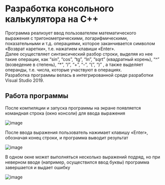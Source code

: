 # Разработка консольного калькулятора на C++
Программа реализует ввод пользователем математического выражения с тригонометрическими, логарифмическими, показательными и т.д. операциями, которое заканчивается символом «Возврат каретки», т.е. нажатием клавиши «Enter».  
Далее осуществляет синтаксический разбор строки, выделяя из нее такие операции, как “sin”, “cos”, “tg”, “ln”, “sqrt” (квадратный корень), “^” (возведение в степень), “*”, “/”, “+”, “-”, “(”, “)” , а также выделяет операнды, т.е. числа, которые участвуют в операциях.  
Разработка программы велась в интегрированной среде разработки Visual Studio 2019.  

## Работа программы

После компиляции и запуска программы на экране появляется командная строка (окно консоли) для ввода выражения  

![image](https://github.com/ksen322/university-projects/assets/119673458/c0336823-de46-4a81-9372-73a2aeb099e5)

После ввода выражения пользователь нажимает клавишу «Enter», обозначая конец строки, и программа выводит результат  

![image](https://github.com/ksen322/university-projects/assets/119673458/37d7ffc2-d53a-4878-a48d-1bffded1b662)

В одном окне может выполняться несколько выражений подряд, но при неверном вводе (например, осуществился ввод буквы) программа завершается и выдает ошибку  

![image](https://github.com/ksen322/university-projects/assets/119673458/98143556-e1f6-42f3-9654-99d4d461c775)
